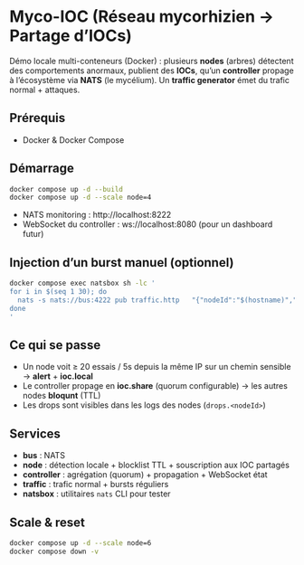 # Myco-IOC (Réseau mycorhizien → Partage d’IOCs)

Démo locale multi-conteneurs (Docker) : plusieurs **nodes** (arbres) détectent des comportements anormaux, publient des **IOCs**, qu’un **controller** propage à l’écosystème via **NATS** (le mycélium). Un **traffic generator** émet du trafic normal + attaques.

## Prérequis
- Docker & Docker Compose

## Démarrage
```bash
docker compose up -d --build
docker compose up -d --scale node=4
```
- NATS monitoring : http://localhost:8222
- WebSocket du controller : ws://localhost:8080 (pour un dashboard futur)

## Injection d’un burst manuel (optionnel)
```bash
docker compose exec natsbox sh -lc '
for i in $(seq 1 30); do
  nats -s nats://bus:4222 pub traffic.http   "{"nodeId":"$(hostname)","ts":$(( $(date +%s%3N) )),"src_ip":"203.0.113.66","path":"/wp-login.php","status":401}"
done
'
```

## Ce qui se passe
- Un node voit ≥ 20 essais / 5s depuis la même IP sur un chemin sensible → **alert** + **ioc.local**
- Le controller propage en **ioc.share** (quorum configurable) → les autres nodes **bloqunt** (TTL)
- Les drops sont visibles dans les logs des nodes (`drops.<nodeId>`)

## Services
- **bus** : NATS
- **node** : détection locale + blocklist TTL + souscription aux IOC partagés
- **controller** : agrégation (quorum) + propagation + WebSocket état
- **traffic** : trafic normal + bursts réguliers
- **natsbox** : utilitaires `nats` CLI pour tester

## Scale & reset
```bash
docker compose up -d --scale node=6
docker compose down -v
```
